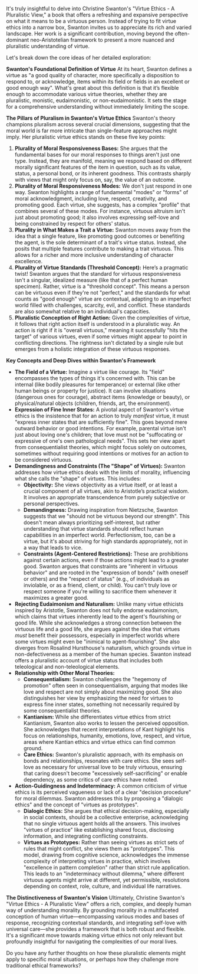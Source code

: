 It's truly insightful to delve into Christine Swanton's "Virtue Ethics - A Pluralistic View," a book that offers a refreshing and expansive perspective on what it means to be a virtuous person. Instead of trying to fit virtue ethics into a narrow box, Swanton invites us to appreciate its rich and varied landscape. Her work is a significant contribution, moving beyond the often-dominant neo-Aristotelian framework to present a more nuanced and pluralistic understanding of virtue.

Let's break down the core ideas of her detailed exploration:

**Swanton's Foundational Definition of Virtue** At its heart, Swanton defines a virtue as "a good quality of character, more specifically a disposition to respond to, or acknowledge, items within its field or fields in an excellent or good enough way". What's great about this definition is that it’s flexible enough to accommodate various virtue theories, whether they are pluralistic, monistic, eudaimonistic, or non-eudaimonistic. It sets the stage for a comprehensive understanding without immediately limiting the scope.

**The Pillars of Pluralism in Swanton's Virtue Ethics** Swanton's theory champions pluralism across several crucial dimensions, suggesting that the moral world is far more intricate than single-feature approaches might imply. Her pluralistic virtue ethics stands on these five key points:

1. **Plurality of Moral Responsiveness Bases:** She argues that the fundamental bases for our moral responses to things aren't just one type. Instead, they are manifold, meaning we respond based on different morally significant features of the item in question, such as its value, status, a personal bond, or its inherent goodness. This contrasts sharply with views that might only focus on, say, the value of an outcome.
2. **Plurality of Moral Responsiveness Modes:** We don't just respond in one way. Swanton highlights a range of fundamental "modes" or "forms" of moral acknowledgment, including love, respect, creativity, and promoting good. Each virtue, she suggests, has a complex "profile" that combines several of these modes. For instance, virtuous altruism isn't just about promoting good; it also involves expressing self-love and being constrained by respect for others' status.
3. **Plurality in What Makes a Trait a Virtue:** Swanton moves away from the idea that a single feature, like promoting good outcomes or benefiting the agent, is the sole determinant of a trait's virtue status. Instead, she posits that multiple features contribute to making a trait virtuous. This allows for a richer and more inclusive understanding of character excellence.
4. **Plurality of Virtue Standards (Threshold Concept):** Here’s a pragmatic twist! Swanton argues that the standard for virtuous responsiveness isn't a singular, idealized measure (like that of a perfect human specimen). Rather, virtue is a "threshold concept". This means a person can be virtuous even if they're not "perfect," and the standards for what counts as "good enough" virtue are contextual, adapting to an imperfect world filled with challenges, scarcity, evil, and conflict. These standards are also somewhat relative to an individual's capacities.
5. **Pluralistic Conception of Right Action:** Given the complexities of virtue, it follows that right action itself is understood in a pluralistic way. An action is right if it is "overall virtuous," meaning it successfully "hits the target" of various virtues, even if some virtues might appear to point in conflicting directions. The rightness isn't dictated by a single rule but emerges from a holistic integration of these virtuous responses.

**Key Concepts and Deep Dives within Swanton's Framework**

- **The Field of a Virtue:** Imagine a virtue like courage. Its "field" encompasses the types of things it's concerned with. This can be internal (like bodily pleasures for temperance) or external (like other human beings or property for justice). It can involve situations (dangerous ones for courage), abstract items (knowledge or beauty), or physical/natural objects (children, friends, art, the environment).
- **Expression of Fine Inner States:** A pivotal aspect of Swanton's virtue ethics is the insistence that for an action to truly _manifest_ virtue, it must "express inner states that are sufficiently fine". This goes beyond mere outward behavior or good intentions. For example, parental virtue isn't just about loving one's children; that love must not be "suffocating or expressive of one's own pathological needs". This sets her view apart from consequentialist theories, which might focus solely on outcomes, sometimes without requiring good intentions or motives for an action to be considered virtuous.
- **Demandingness and Constraints (The "Shape" of Virtues):** Swanton addresses how virtue ethics deals with the limits of morality, influencing what she calls the "shape" of virtues. This includes:
    - **Objectivity:** She views objectivity as a virtue itself, or at least a crucial component of all virtues, akin to Aristotle’s practical wisdom. It involves an appropriate transcendence from purely subjective or personal perspectives.
    - **Demandingness:** Drawing inspiration from Nietzsche, Swanton suggests that we "should not be virtuous beyond our strength". This doesn't mean always prioritizing self-interest, but rather understanding that virtue standards should reflect human capabilities in an imperfect world. Perfectionism, too, can be a virtue, but it's about striving for high standards appropriately, not in a way that leads to vice.
    - **Constraints (Agent-Centered Restrictions):** These are prohibitions against certain actions, even if those actions might lead to a greater good. Swanton argues that constraints are "inherent in virtuous behavior" and are rooted in the "expression of bonds" (with oneself or others) and the "respect of status" (e.g., of individuals as inviolable, or as a friend, client, or child). You can't truly love or respect someone if you're willing to sacrifice them whenever it maximizes a greater good.
- **Rejecting Eudaimonism and Naturalism:** Unlike many virtue ethicists inspired by Aristotle, Swanton does not fully endorse eudaimonism, which claims that virtues inherently lead to the agent's flourishing or good life. While she acknowledges a strong connection between the virtuous life and a good life, she argues against the idea that virtues _must_ benefit their possessors, especially in imperfect worlds where some virtues might even be "inimical to agent-flourishing". She also diverges from Rosalind Hursthouse's naturalism, which grounds virtue in non-defectiveness as a member of the human species. Swanton instead offers a pluralistic account of virtue status that includes both teleological and non-teleological elements.
- **Relationship with Other Moral Theories:**
    - **Consequentialism:** Swanton challenges the "hegemony of promotion" often seen in consequentialism, arguing that modes like love and respect are not simply about maximizing good. She also distinguishes her view by emphasizing the need for virtues to express fine inner states, something not necessarily required by some consequentialist theories.
    - **Kantianism:** While she differentiates virtue ethics from strict Kantianism, Swanton also works to lessen the perceived opposition. She acknowledges that recent interpretations of Kant highlight his focus on relationships, humanity, emotions, love, respect, and virtue, areas where Kantian ethics and virtue ethics can find common ground.
    - **Care Ethics:** Swanton's pluralistic approach, with its emphasis on bonds and relationships, resonates with care ethics. She sees self-love as necessary for universal love to be truly virtuous, ensuring that caring doesn't become "excessively self-sacrificing" or enable dependency, as some critics of care ethics have noted.
- **Action-Guidingness and Indeterminacy:** A common criticism of virtue ethics is its perceived vagueness or lack of a clear "decision procedure" for moral dilemmas. Swanton addresses this by proposing a "dialogic ethics" and the concept of "virtues as prototypes".
    - **Dialogic Ethics:** She argues that ethical decision-making, especially in social contexts, should be a collective enterprise, acknowledging that no single virtuous agent holds all the answers. This involves "virtues of practice" like establishing shared focus, disclosing information, and integrating conflicting constraints.
    - **Virtues as Prototypes:** Rather than seeing virtues as strict sets of rules that might conflict, she views them as "prototypes". This model, drawing from cognitive science, acknowledges the immense complexity of interpreting virtues in practice, which involves "excellence in pattern completion" rather than strict rule application. This leads to an "indeterminacy without dilemma," where different virtuous agents might arrive at different, yet permissible, resolutions depending on context, role, culture, and individual life narratives.

**The Distinctiveness of Swanton's Vision** Ultimately, Christine Swanton's "Virtue Ethics - A Pluralistic View" offers a rich, complex, and deeply human way of understanding morality. By grounding morality in a multifaceted conception of human virtue—encompassing various modes and bases of response, recognizing contextual standards, and integrating self-love with universal care—she provides a framework that is both robust and flexible. It's a significant move towards making virtue ethics not only relevant but profoundly insightful for navigating the complexities of our moral lives.

Do you have any further thoughts on how these pluralistic elements might apply to specific moral situations, or perhaps how they challenge more traditional ethical frameworks?
